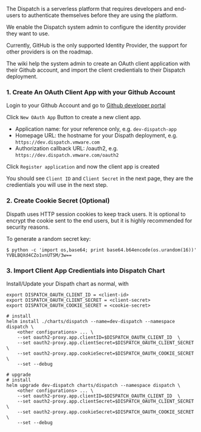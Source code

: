 


The Dispatch is a serverless platform that requires developers and end-users to authenticate themselves before they are using the platform.

We enable the Dispatch system admin to configure the identity provider they want to use.

Currently, GitHub is the only supported Identity Provider, the support for other providers is on the roadmap.

The wiki help the system admin to create an OAuth client application with their Github account, and import the client credientials to their Dispatch deployment.

### 1. Create An OAuth Client App with your Github Account

Login to your Github Account and go to [Github developer portal](https://github.com/settings/developers)

Click ``New OAuth App`` Button to create a new client app.

- Application name: for your reference only, e.g. ``dev-dispatch-app``
- Homepage URL: the hostname for your Dispath deployment, e.g. ``https://dev.dispatch.vmware.com``
- Authorization callback URL: <homepage-url>/oauth2, e.g. ``https://dev.dispatch.vmware.com/oauth2``

Click ``Register application`` and now the client app is created

You should see ``Client ID`` and ``Client Secret`` in the next page, they are the credientials you will use in the next step.

### 2. Create Cookie Secret (Optional)

Dispath uses HTTP session cookies to keep track users. It is optional to encrypt the cookie sent to the end users, but it is highly recommended for security reasons.

To generate a random secret key:
```
$ python -c 'import os,base64; print base64.b64encode(os.urandom(16))'
YVBLBQXd4CZo1vnUTSM/3w==
```

### 3. Import Client App Credientials into Dispatch Chart

Install/Update your Dispath chart as normal, with
```
export DISPATCH_OAUTH_CLIENT_ID = <client-id>
export DISPATCH_OAUTH_CLIENT_SECRET = <client-secret>
export DISPATCH_OAUTH_COOKIE_SECRET = <cookie-secret>

# install
helm install ./charts/dispatch --name=dev-dispatch --namespace dispatch \
    <other configurations> ... \
    --set oauth2-proxy.app.clientID=$DISPATCH_OAUTH_CLIENT_ID  \
    --set oauth2-proxy.app.clientSecret=$DISPATCH_OAUTH_CLIENT_SECRET \
    --set oauth2-proxy.app.cookieSecret=$DISPATCH_OAUTH_COOKIE_SECRET \
    --set --debug

# upgrade
# install
helm upgrade dev-dispatch charts/dispatch --namespace dispatch \
    <other configurations> ... \
    --set oauth2-proxy.app.clientID=$DISPATCH_OAUTH_CLIENT_ID  \
    --set oauth2-proxy.app.clientSecret=$DISPATCH_OAUTH_CLIENT_SECRET \
    --set oauth2-proxy.app.cookieSecret=$DISPATCH_OAUTH_COOKIE_SECRET \
    --set --debug
```









